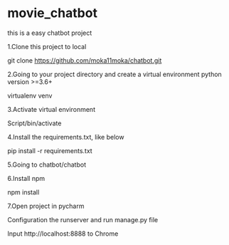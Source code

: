 # movie_chatbot

this is a easy chatbot project

1.Clone this project to local

  git clone https://github.com/moka11moka/chatbot.git

2.Going to your project directory and create a virtual environment python version >=3.6+

  virtualenv venv

3.Activate virtual environment

  Script/bin/activate

4.Install the requirements.txt, like below

  pip install -r requirements.txt

5.Going to chatbot/chatbot

6.Install npm

  npm install

7.Open project in pycharm

Configuration the runserver and run manage.py file

Input http://localhost:8888 to Chrome
